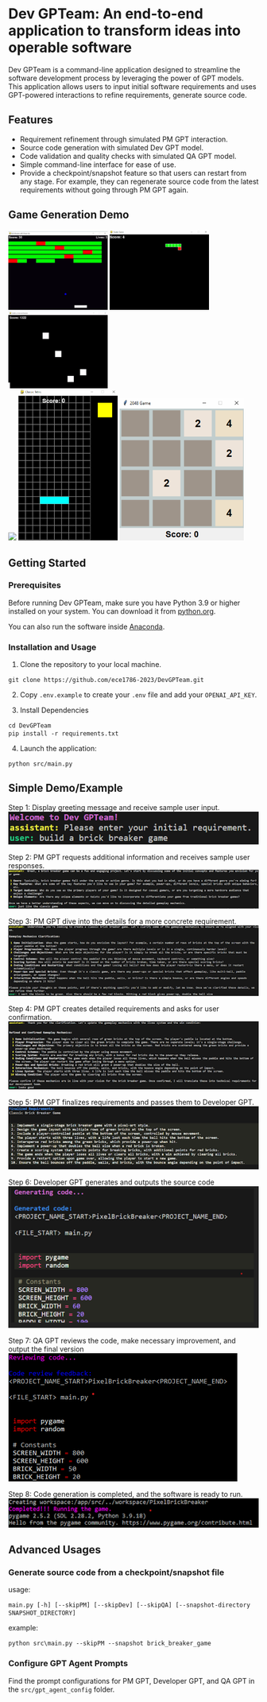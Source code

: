 # Dev GPTeam: An end-to-end application to transform ideas into operable software

Dev GPTeam is a command-line application designed to streamline the software development process by leveraging the power of GPT models. This application allows users to input initial software requirements and uses GPT-powered interactions to refine requirements, generate source code.

## Features

- Requirement refinement through simulated PM GPT interaction.
- Source code generation with simulated Dev GPT model.
- Code validation and quality checks with simulated QA GPT model.
- Simple command-line interface for ease of use.
- Provide a checkpoint/snapshot feature so that users can restart from any stage. For example, they can regenerate source code from the latest requirements without going through PM GPT again.

## Game Generation Demo

<div>
    <img src="assets/brick-breaker.gif" width="200" />
    <img src="assets/snake.gif" width="200" />
    <img src="assets/flappy-bird-and-astreoid-dodger.gif" width="200" />
</div>
<div>
    <img src="assets/flappy-bird.gif" width="200" />
    <img src="assets/tetris.gif" width="200" />
    <img src="assets/2048.gif" width="250" />
</div>

## Getting Started

### Prerequisites

Before running Dev GPTeam, make sure you have Python 3.9 or higher installed on your system. You can download it from [python.org](https://www.python.org/downloads/).

You can also run the software inside [Anaconda](https://www.anaconda.com/download).

### Installation and Usage

1. Clone the repository to your local machine.

```
git clone https://github.com/ece1786-2023/DevGPTeam.git
```

2. Copy `.env.example` to create your `.env` file and add your `OPENAI_API_KEY`.

3. Install Dependencies

```
cd DevGPTeam
pip install -r requirements.txt
```

4. Launch the application:

```
python src/main.py
```

## Simple Demo/Example

Step 1: Display greeting message and receive sample user input.
<br/><img src="assets/step1.png">

Step 2: PM GPT requests additional information and receives sample user responses.
<br/><img src="assets/step2.png">

Step 3: PM GPT dive into the details for a more concrete requirement.
<br/><img src="assets/step3.png">

Step 4: PM GPT creates detailed requirements and asks for user confirmation.
<br/><img src="assets/step4.png">

Step 5: PM GPT finalizes requirements and passes them to Developer GPT.
<br/><img src="assets/step5.png">

Step 6: Developer GPT generates and outputs the source code
<br/><img src="assets/step6.png">

Step 7: QA GPT reviews the code, make necessary improvement, and output the final version
<br/><img src="assets/step7.png">

Step 8: Code generation is completed, and the software is ready to run.
<br/><img src="assets/step8.png">

## Advanced Usages

### Generate source code from a checkpoint/snapshot file

usage:

```
main.py [-h] [--skipPM] [--skipDev] [--skipQA] [--snapshot-directory SNAPSHOT_DIRECTORY]
```

example:

```
python src\main.py --skipPM --snapshot brick_breaker_game
```

### Configure GPT Agent Prompts

Find the prompt configurations for PM GPT, Developer GPT, and QA GPT in the `src/gpt_agent_config` folder.
